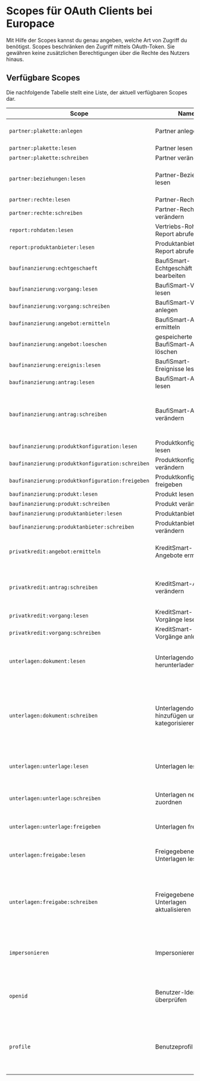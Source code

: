 # Scopes für OAuth Clients bei Europace

Mit Hilfe der Scopes kannst du genau angeben, welche Art von Zugriff du benötigst. Scopes beschränken den Zugriff mittels OAuth-Token. Sie gewähren keine zusätzlichen Berechtigungen über die Rechte des Nutzers hinaus.

## Verfügbare Scopes

Die nachfolgende Tabelle stellt eine Liste, der aktuell verfügbaren Scopes dar.

| Scope | Name | Beschreibung  |
|-------|------|---------------| 
| ` partner:plakette:anlegen ` |  Partner anlegen  |   Neue Organisationen oder Personen können erstellt werden.  |
| ` partner:plakette:lesen ` |  Partner lesen  |    |
| ` partner:plakette:schreiben ` |  Partner verändern  |    |
| ` partner:beziehungen:lesen ` |  Partner-Beziehungen lesen  |   Zugriffs- und Einstellungsrechte können abgerufen werden.  |
| ` partner:rechte:lesen ` |  Partner-Rechte lesen  |    |
| ` partner:rechte:schreiben ` |  Partner-Rechte verändern  |    |
| ` report:rohdaten:lesen ` |  Vertriebs-Rohdaten-Report abrufen  |    |
| ` report:produktanbieter:lesen ` |  Produktanbieter-Report abrufen  |    |
| ` baufinanzierung:echtgeschaeft ` |  BaufiSmart-Echtgeschäft bearbeiten  |    |
| ` baufinanzierung:vorgang:lesen ` |  BaufiSmart-Vorgänge lesen  |    |
| ` baufinanzierung:vorgang:schreiben ` |  BaufiSmart-Vorgänge anlegen  |    |
| ` baufinanzierung:angebot:ermitteln ` |  BaufiSmart-Angebote ermitteln  |    |
| ` baufinanzierung:angebot:loeschen ` |  gespeicherte BaufiSmart-Angebote löschen  |    |
| ` baufinanzierung:ereignis:lesen ` |  BaufiSmart-Ereignisse lesen  |    |
| ` baufinanzierung:antrag:lesen ` |  BaufiSmart-Anträge lesen  |    |
| ` baufinanzierung:antrag:schreiben ` |  BaufiSmart-Anträge verändern  |   Der Antragsstatus und der Sachbearbeiter können verändert sowie die Produktanbieter-Renferenz ergänzt werden.  |
| ` baufinanzierung:produktkonfiguration:lesen ` |  Produktkonfiguration lesen  |   für Product-Cockpit  |
| ` baufinanzierung:produktkonfiguration:schreiben ` |  Produktkonfiguration verändern  |   für Product-Cockpit  |
| ` baufinanzierung:produktkonfiguration:freigeben ` |  Produktkonfiguration freigeben  |   für Product-Cockpit  |
| ` baufinanzierung:produkt:lesen ` |  Produkt lesen  |   für Product-Cockpit  |
| ` baufinanzierung:produkt:schreiben ` |  Produkt verändern  |   für Product-Cockpit  |
| ` baufinanzierung:produktanbieter:lesen ` |  Produktanbieter lesen  |   für Product-Cockpit  |
| ` baufinanzierung:produktanbieter:schreiben ` |  Produktanbieter verändern  |   für Product-Cockpit  |
| ` privatkredit:angebot:ermitteln ` |  KreditSmart-Angebote ermitteln  |   Ratenkredit-Angebote und -Schaufensterkonditionen können ermittelt werden.  |
| ` privatkredit:antrag:schreiben ` |  KreditSmart-Anträge verändern  |   Der Antragsstatus kann verändert oder der aktuelle Status um Zusatzinformationen ergänzt werden.  |
| ` privatkredit:vorgang:lesen ` |  KreditSmart-Vorgänge lesen  |    |
| ` privatkredit:vorgang:schreiben ` |  KreditSmart-Vorgänge anlegen  |    |
| ` unterlagen:dokument:lesen ` |  Unterlagendokumente herunterladen  |   Hochgeladene Dokumente eines Vorgangs können heruntergeladen werden.  |
| ` unterlagen:dokument:schreiben ` |  Unterlagendokumente hinzufügen und kategorisieren  |   Dokumente zu einem Vorgang können hochladen, umbenannt, gelöscht und die Kategorisierung gestartet werden, damit die Dokumente in der Unterlagenakte zu Verfügung stehen.  |
| ` unterlagen:unterlage:lesen ` |  Unterlagen lesen  |   Kategorisierte Dokumente (Unterlagen) können abgerufen werden.  |
| ` unterlagen:unterlage:schreiben ` |  Unterlagen neu zuordnen  |   Die Kategorie und der Bezug der Unterlagen können geändert werden.  |
| ` unterlagen:unterlage:freigeben ` |  Unterlagen freigeben  |   Unterlagen für einen Antrag können freigeben werden.  |
| ` unterlagen:freigabe:lesen ` |  Freigegebene Unterlagen lesen  |   Freigegebene Unterlagen zu einem Antrag können abgerufen werden.  |
| ` unterlagen:freigabe:schreiben ` |  Freigegebene Unterlagen aktualisieren  |   Der Status einer freigegeben Unterlagen kann verändert werden, um aus Produktanbietersicht den Empfang der Unterlagen zu bestätigen.  |
| ` impersonieren ` |  Impersonieren  |   Aktionen können im Namen eines untergeordneten Partners ausgeführt werden.  |
| ` openid ` |  Benutzer-Identität überprüfen  |   Die Anmeldung bei Europace kann angefordert werden, um die Identität des Benutzers zu überprüfen.  |
| ` profile ` |  Benutzeprofil lesen  |   Profildaten (Vor- und Nachname, Benutzername, E-Mail und Avatar-Bild) des angemeldeten Benutzers können abgerufen werden.  |
